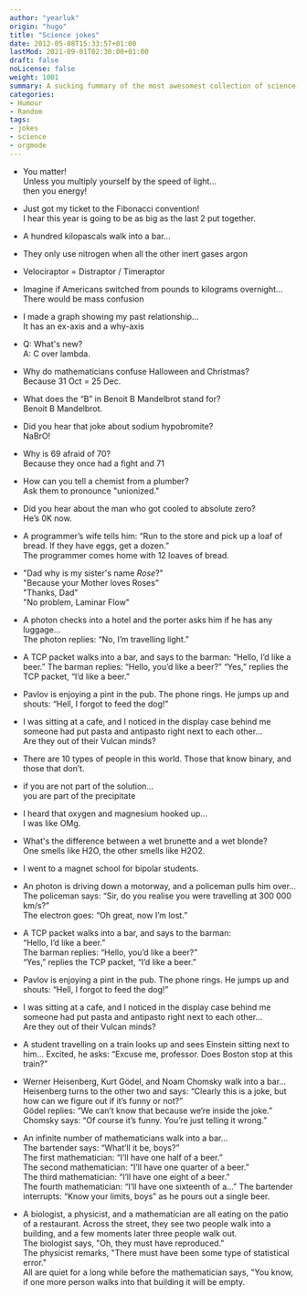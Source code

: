 ```yaml
---
author: "yearluk"
origin: "hugo"
title: "Science jokes"
date: 2012-05-08T15:33:57+01:00
lastMod: 2021-09-01T02:30:00+01:00
draft: false
noLicense: false
weight: 1001
summary: A sucking fummary of the most awesomest collection of science-based jokes on the Interwebz...in a SFW
categories:
- Humour
- Random
tags:
- jokes
- science
- orgmode
---
```



- You matter!    
Unless you multiply yourself by the speed of light...  
then you energy!  

- Just got my ticket to the Fibonacci convention!  
I hear this year is going to be as big as the last 2 put together.  

- A hundred kilopascals walk into a bar...  

- They only use nitrogen when all the other inert gases argon  

- Velociraptor = Distraptor / Timeraptor  

- Imagine if Americans switched from pounds to kilograms overnight...  
There would be mass confusion

- I made a graph showing my past relationship...  
It has an ex-axis and a why-axis

- Q: What's new?  
A: C over lambda.

- Why do mathematicians confuse Halloween and Christmas?  
Because 31 Oct = 25 Dec.   

- What does the “B” in Benoit B Mandelbrot stand for?  
Benoit B Mandelbrot.

- Did you hear that joke about sodium hypobromite?  
NaBrO!

- Why is 69 afraid of 70?  
Because they once had a fight and 71

- How can you tell a chemist from a plumber?  
Ask them to pronounce "unionized."

- Did you hear about the man who got cooled to absolute zero?  
He’s 0K now.  

- A programmer’s wife tells him: “Run to the store and pick up a loaf of bread. If they have eggs, get a dozen.”  
The programmer comes home with 12 loaves of bread.  

- "Dad why is my sister's name *Rose*?"  
"Because your Mother loves Roses"  
"Thanks, Dad"  
"No problem, Laminar Flow"﻿

- A photon checks into a hotel and the porter asks him if he has any luggage...   
The photon replies: “No, I’m travelling light.”  

- A TCP packet walks into a bar, and says to the barman: “Hello, I’d like a beer.” The barman replies: “Hello, you’d like a beer?” “Yes,” replies the TCP packet, “I’d like a beer.”  

- Pavlov is enjoying a pint in the pub. The phone rings. He jumps up and shouts: “Hell, I forgot to feed the dog!”

- I was sitting at a cafe, and I noticed in the display case behind me someone had put pasta and antipasto right next to each other...  
Are they out of their Vulcan minds?

- There are 10 types of people in this world. Those that know binary, and those that don’t.  

- if you are not part of the solution...  
you are part of the precipitate

- I heard that oxygen and magnesium hooked up...  
I was like OMg.  

- What's the difference between a wet brunette and a wet blonde?  
One smells like H2O, the other smells like H2O2.

- I went to a magnet school for bipolar students.

- An photon is driving down a motorway, and a policeman pulls him over...  
The policeman says: “Sir, do you realise you were travelling at 300 000 km/s?”  
The electron goes: “Oh great, now I’m lost.”  

- A TCP packet walks into a bar, and says to the barman:  
“Hello, I’d like a beer.”  
The barman replies: “Hello, you’d like a beer?”  
“Yes,” replies the TCP packet, “I’d like a beer.”   

- Pavlov is enjoying a pint in the pub. The phone rings. He jumps up and shouts: “Hell, I forgot to feed the dog!”  

- I was sitting at a cafe, and I noticed in the display case behind me someone had put pasta and antipasto right next to each other...  
Are they out of their Vulcan minds?

- A student travelling on a train looks up and sees Einstein sitting  next to him...  Excited, he asks:  “Excuse me, professor. Does Boston stop at this train?”  

- Werner Heisenberg, Kurt Gödel, and Noam Chomsky walk into a bar...  
Heisenberg turns to the other two and says: “Clearly this is a joke, but how can we figure out if it’s funny or not?”  
Gödel replies: “We can’t know that because we’re inside the joke.”  
Chomsky says: “Of course it’s funny. You’re just telling it wrong.”  

- An infinite number of mathematicians walk into a bar...  
The bartender says: “What’ll it be, boys?”  
The first mathematician: “I’ll have one half of a beer.”  
The second mathematician: “I’ll have one quarter of a beer.”  
The third mathematician: “I’ll have one eight of a beer.”  
The fourth mathematician: “I’ll have one sixteenth of a…”
The bartender interrupts: “Know your limits, boys” as he pours out a single beer.  

- A biologist, a physicist, and a mathematician are all eating on the patio of a restaurant. Across the street, they see two people walk into a building, and a few moments later three people walk out.    
The biologist says, "Oh, they must have reproduced."  
The physicist remarks, "There must have been some type of statistical error."  
All are quiet for a long while before the mathematician says, "You know, if one more person walks into that building it will be empty.
